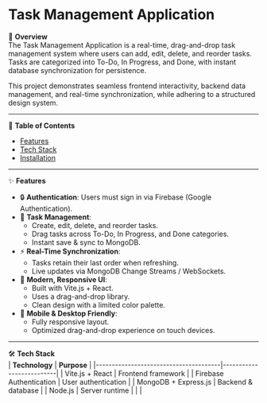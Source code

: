 # Task Management Application

📌 **Overview**  
The Task Management Application is a real-time, drag-and-drop task management system where users can add, edit, delete, and reorder tasks. Tasks are categorized into To-Do, In Progress, and Done, with instant database synchronization for persistence.

This project demonstrates seamless frontend interactivity, backend data management, and real-time synchronization, while adhering to a structured design system.

---

📖 **Table of Contents**
- [Features](#features)
- [Tech Stack](#tech-stack)
- [Installation](#installation)

---

✨ **Features**
- 🔒 **Authentication**: Users must sign in via Firebase (Google Authentication).
- 📌 **Task Management**:
  - Create, edit, delete, and reorder tasks.
  - Drag tasks across To-Do, In Progress, and Done categories.
  - Instant save & sync to MongoDB.
- ⚡ **Real-Time Synchronization**:
  - Tasks retain their last order when refreshing.
  - Live updates via MongoDB Change Streams / WebSockets.
- 🎨 **Modern, Responsive UI**:
  - Built with Vite.js + React.
  - Uses a drag-and-drop library.
  - Clean design with a limited color palette.
- 📱 **Mobile & Desktop Friendly**:
  - Fully responsive layout.
  - Optimized drag-and-drop experience on touch devices.

---

🛠 **Tech Stack**  
| **Technology**                        | **Purpose**              |
|---------------------------------------|--------------------------|
| Vite.js + React                       | Frontend framework       |
| Firebase Authentication               | User authentication      |
| MongoDB + Express.js                  | Backend & database       |
| Node.js                               | Server runtime           |
|  | 
